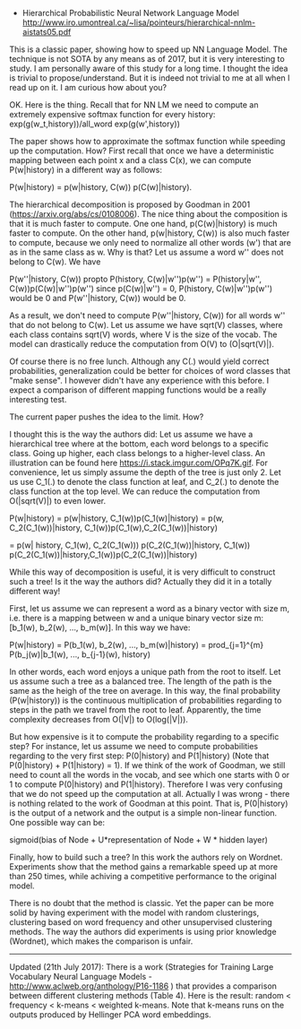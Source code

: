 - Hierarchical Probabilistic Neural Network Language Model http://www.iro.umontreal.ca/~lisa/pointeurs/hierarchical-nnlm-aistats05.pdf

This is a classic paper, showing how to speed up NN Language Model. The technique is not SOTA by any means as of 2017, but it is very interesting to study. I am personally aware of this study for a long time. I thought the idea is trivial to propose/understand. But it is indeed not trivial to me at all when I read up on it. I am curious how about you?

OK. Here is the thing. Recall that for NN LM we need to compute an extremely expensive softmax function for every history:
exp(g(w_t,history))/all_word exp(g(w',history))

The paper shows how to approximate the softmax function while speeding up the computation. How? First recall that once we have a deterministic mapping between each point x and a class C(x), we can compute P(w|history) in a different way as follows:

P(w|history) = p(w|history, C(w)) p(C(w)|history).

The hierarchical decomposition is proposed by Goodman in 2001 (https://arxiv.org/abs/cs/0108006). The nice thing about the composition is that it is much faster to compute. 
One one hand, p(C(w)|history) is much faster to compute.
On the other hand, p(w|history, C(w)) is also much faster to compute, because we only need to normalize all other words (w') that
are as in the same class as w. Why is that? Let us assume a word w'' does not belong to C(w). We have 


P(w''|history, C(w)) propto P(history, C(w)|w'')p(w'') = P(history|w'', C(w))p(C(w)|w'')p(w'')
since p(C(w)|w'') = 0, P(history, C(w)|w'')p(w'') would be 0 and P(w''|history, C(w)) would be 0.

As a result, we don't need to compute P(w''|history, C(w)) for all words w'' that do not belong to C(w). Let us assume we have sqrt(V) classes,
where each class contains sqrt(V) words, where V is the size of the vocab. The model can drastically reduce the computation from O(V) to (O|sqrt(V)|).

Of course there is no free lunch. Although any C(.) would yield correct probabilities, generalization
could be better for choices of word classes that "make sense". I however didn't have any experience with this before. I expect a comparison of different mapping functions would be a really interesting test.




The current paper pushes the idea to the limit. How?

I thought this is the way the authors did: Let us assume we have a hierarchical tree where at the bottom, each word belongs to a specific class. Going up higher, each class belongs to a higher-level class. An illustration can be found here https://i.stack.imgur.com/OPq7K.gif. For convenience, let us simply assume the depth of the tree is just only 2. Let us use C_1(.) to denote the class function at leaf, and C_2(.) to denote the class function  at the top level. We can reduce the computation from O(|sqrt(V)|) to even lower.

P(w|history) = p(w|history, C_1(w))p(C_1(w)|history) = p(w, C_2(C_1(w))|history, C_1(w))p(C_1(w),C_2(C_1(w))|history)

= p(w| history, C_1(w), C_2(C_1(w))) p(C_2(C_1(w))|history, C_1(w)) p(C_2(C_1(w))|history,C_1(w))p(C_2(C_1(w))|history)

While this way of decomposition is useful, it is very difficult to construct such a tree! Is it the way the authors did? Actually they did it in a totally different way!

First, let us assume we can represent a word as a binary vector with size m, i.e. there is a mapping
between w and a unique binary vector size m: [b_1(w), b_2(w), ..., b_m(w)]. In this way we have:

P(w|history) = P(b_1(w), b_2(w), ..., b_m(w)|history) = prod_{j=1}^{m} P(b_j(w)|b_1(w), ..., b_{j-1}(w), history)

In other words, each word enjoys a unique path from the root to itself. Let us assume such a tree as a balanced tree. The length of the path is the same as the heigh of the tree on average. In this way, the final probability (P(w|history)) is the continuous multiplication of probabilities regarding to steps in the path we travel from the root to leaf. Apparently, the time complexity decreases from O(|V|) to O(log(|V|)). 

But how expensive is it to compute the probability regarding to a specific step? For instance, let us assume we need to compute probabilities regarding to the very first step:
P(0|history) and P(1|history) (Note that P(0|history) + P(1|history) = 1).
If we think of the work of Goodman, we still need to count all the words in the vocab, and see which one starts with 0 or 1 to compute P(0|history) and P(1|history). Therefore I was very confusing that we do not speed up the computation at all. Actually I was wrong - there is nothing related to the work of Goodman at this point. That is, P(0|history) is the output of a network and the output is a simple non-linear function. One possible way can be: 

sigmoid(bias of Node + U*representation of Node + W * hidden layer)


Finally, how to build such a tree? In this work the authors rely on Wordnet. Experiments show that the method gains a remarkable speed up at more than 250 times, while achiving a competitive performance to the original model.

There is no doubt that the method is classic. Yet the paper can be more solid by having experiment with the model with random clusterings, clustering based on word frequency and other unsupervised clustering methods. The way the authors did experiments is using prior knowledge (Wordnet), which makes the comparison is unfair.


----------------------
Updated (21th July 2017): There is a work (Strategies for Training Large Vocabulary Neural Language Models - http://www.aclweb.org/anthology/P16-1186 ) that provides a comparison between different clustering methods (Table 4). Here is the result: random < frequency < k-means < weighted k-means. Note that k-means runs on the outputs produced by Hellinger PCA word embeddings.
